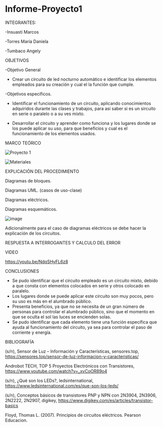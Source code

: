 # Informe-Proyecto1

INTEGRANTES:

   -Insuasti Marcos

   -Torres María Daniela

   -Tumbaco Angely

OBJETIVOS

-Objetivo General

   - Crear un circuito de led nocturno automático e identificar los elementos empleados para su creación y cual el la función que cumple.
   
-Objetivos específicos.

   - Identificar el funcionamiento de un circuito, aplicando conocimientos adquiridos durante las clases y trabajos, para asi saber si es un sircuito en serie o      paralelo o a su ves mixto.
   
   - Desarrollar el circuito y aprender como funciona y los lugares donde se los puede aplicar su uso, para que beneficios y cual es el funcionamiento de los elementos usados.

MARCO TEÓRICO

![Proyecto 1](https://user-images.githubusercontent.com/116812951/204425630-f25c141b-ee02-49ad-83f7-bc3b267e9f28.png)

![Materiales](https://user-images.githubusercontent.com/116812951/204428430-7e205305-e367-4fe8-89ed-81a030c466ad.png)

EXPLICACIÓN DEL PROCEDIMIENTO

Diagramas de bloques.

Diagramas UML. (casos de uso-clase)

Diagramas eléctricos.

Diagramas esquemáticos.

![image](https://user-images.githubusercontent.com/116812951/204416789-59a1f76b-6151-4fda-a0aa-e9e44e9792ef.png)

Adicionalmente para el caso de diagramas eléctricos se debe hacer la explicación de los circuitos.

RESPUESTA A INTERROGANTES Y CALCULO DEL ERROR

VIDEO

https://youtu.be/NdqSHyFL6z8

CONCLUSIONES

- Se pudo identificar que el circuito empleado es un circuito mixto, debido a que consta con elementos colocados en serie y otros colocado en paralelo.
- Los lugares donde se puede aplicar este circuito son muy pocos, pero su uso es más en el alumbrado público.
- Presenta beneficios, ya que no se necesita de un gran número de personas para controlar el alumbrado público, sino que el momento en que se oculta el sol las luces se encienden solas.
- Se pudo identificar que cada elemento tiene una función específica que ayuda al funcionamiento del circuito, ya sea para controlar el paso de corriente y energía.

BIBLIOGRAFÍA

(s/n), Sensor de Luz – Información y Características, sensores.top, https://sensores.top/sensor-de-luz-informacion-y-caracteristicas/

Androbot TECH, TOP 5 Proyectos Electrónicos con Transistores, https://www.youtube.com/watch?v=_xvCoOR89o4

(s/n), ¿Qué son los LEDs?, ledsinternational, https://www.ledsinternational.com/es/que-son-los-leds/

(s/n), Conceptos básicos de transistores PNP y NPN con 2N3904, 2N3906, 2N2222, 2N2907, digikey, https://www.digikey.com/es/articles/transistor-basics

Floyd, Thomas L. (2007). Principios de circuitos eléctricos. Pearson Educacion.
